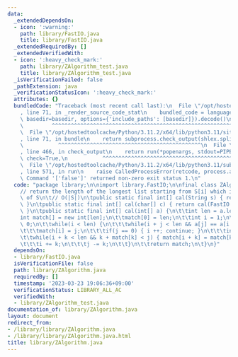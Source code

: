 ```yaml
---
data:
  _extendedDependsOn:
  - icon: ':warning:'
    path: library/FastIO.java
    title: library/FastIO.java
  _extendedRequiredBy: []
  _extendedVerifiedWith:
  - icon: ':heavy_check_mark:'
    path: library/ZAlgorithm_test.java
    title: library/ZAlgorithm_test.java
  _isVerificationFailed: false
  _pathExtension: java
  _verificationStatusIcon: ':heavy_check_mark:'
  attributes: {}
  bundledCode: "Traceback (most recent call last):\n  File \"/opt/hostedtoolcache/Python/3.11.2/x64/lib/python3.11/site-packages/onlinejudge_verify/documentation/build.py\"\
    , line 71, in _render_source_code_stat\n    bundled_code = language.bundle(stat.path,\
    \ basedir=basedir, options={'include_paths': [basedir]}).decode()\n          \
    \         ^^^^^^^^^^^^^^^^^^^^^^^^^^^^^^^^^^^^^^^^^^^^^^^^^^^^^^^^^^^^^^^^^^^^^^^^^^^^^^^^^\n\
    \  File \"/opt/hostedtoolcache/Python/3.11.2/x64/lib/python3.11/site-packages/onlinejudge_verify/languages/user_defined.py\"\
    , line 71, in bundle\n    return subprocess.check_output(shlex.split(command))\n\
    \           ^^^^^^^^^^^^^^^^^^^^^^^^^^^^^^^^^^^^^^^^^^^^^\n  File \"/opt/hostedtoolcache/Python/3.11.2/x64/lib/python3.11/subprocess.py\"\
    , line 466, in check_output\n    return run(*popenargs, stdout=PIPE, timeout=timeout,\
    \ check=True,\n           ^^^^^^^^^^^^^^^^^^^^^^^^^^^^^^^^^^^^^^^^^^^^^^^^^^^^^^^^^\n\
    \  File \"/opt/hostedtoolcache/Python/3.11.2/x64/lib/python3.11/subprocess.py\"\
    , line 571, in run\n    raise CalledProcessError(retcode, process.args,\nsubprocess.CalledProcessError:\
    \ Command '['false']' returned non-zero exit status 1.\n"
  code: "package library;\n\nimport library.FastIO;\n\nfinal class ZAlgorithm {\n\t\
    // return the length of the longest list starting from S[i] which is also a prefix\
    \ of S\n\t// O(|S|)\n\tpublic static final int[] cal(String s) { return cal(s.toCharArray());\
    \ }\n\tpublic static final int[] cal(char[] c) { return cal(FastIO.charToInt(c));\
    \ }\n\tpublic static final int[] cal(int[] a) {\n\t\tint len = a.length;\n\t\t\
    int match[] = new int[len];\n\t\tmatch[0] = len;\n\t\tint i = 1;\n\t\tint j =\
    \ 0;\n\t\twhile(i < len) {\n\t\t\twhile(i + j < len && a[j] == a[i + j]) j ++;\n\
    \t\t\tmatch[i] = j;\n\t\t\tif(j == 0) { i ++; continue; }\n\t\t\tint k = 1;\n\t\
    \t\twhile(i + k < len && k + match[k] < j) { match[i + k] = match[k]; k ++; }\n\
    \t\t\ti += k;\n\t\t\tj -= k;\n\t\t}\n\t\treturn match;\n\t}\n}"
  dependsOn:
  - library/FastIO.java
  isVerificationFile: false
  path: library/ZAlgorithm.java
  requiredBy: []
  timestamp: '2023-03-23 19:06:36+09:00'
  verificationStatus: LIBRARY_ALL_AC
  verifiedWith:
  - library/ZAlgorithm_test.java
documentation_of: library/ZAlgorithm.java
layout: document
redirect_from:
- /library/library/ZAlgorithm.java
- /library/library/ZAlgorithm.java.html
title: library/ZAlgorithm.java
---
```

